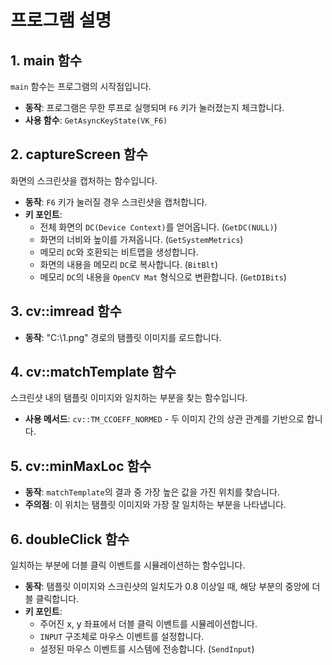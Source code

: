 # 프로그램 설명

## 1. **main 함수**
`main` 함수는 프로그램의 시작점입니다.
- **동작**: 프로그램은 무한 루프로 실행되며 `F6` 키가 눌러졌는지 체크합니다.
- **사용 함수**: `GetAsyncKeyState(VK_F6)`

## 2. **captureScreen 함수**
화면의 스크린샷을 캡처하는 함수입니다.
- **동작**: `F6` 키가 눌러질 경우 스크린샷을 캡처합니다.
- **키 포인트**:
  - 전체 화면의 `DC(Device Context)`를 얻어옵니다. (`GetDC(NULL)`)
  - 화면의 너비와 높이를 가져옵니다. (`GetSystemMetrics`)
  - 메모리 `DC`와 호환되는 비트맵을 생성합니다.
  - 화면의 내용을 메모리 `DC`로 복사합니다. (`BitBlt`)
  - 메모리 `DC`의 내용을 `OpenCV Mat` 형식으로 변환합니다. (`GetDIBits`)

## 3. **cv::imread 함수**
- **동작**: "C:\\1.png" 경로의 탬플릿 이미지를 로드합니다.

## 4. **cv::matchTemplate 함수**
스크린샷 내의 탬플릿 이미지와 일치하는 부분을 찾는 함수입니다.
- **사용 메서드**: `cv::TM_CCOEFF_NORMED` - 두 이미지 간의 상관 관계를 기반으로 합니다.

## 5. **cv::minMaxLoc 함수**
- **동작**: `matchTemplate`의 결과 중 가장 높은 값을 가진 위치를 찾습니다.
- **주의점**: 이 위치는 탬플릿 이미지와 가장 잘 일치하는 부분을 나타냅니다.

## 6. **doubleClick 함수**
일치하는 부분에 더블 클릭 이벤트를 시뮬레이션하는 함수입니다.
- **동작**: 탬플릿 이미지와 스크린샷의 일치도가 0.8 이상일 때, 해당 부분의 중앙에 더블 클릭합니다.
- **키 포인트**:
  - 주어진 x, y 좌표에서 더블 클릭 이벤트를 시뮬레이션합니다.
  - `INPUT` 구조체로 마우스 이벤트를 설정합니다.
  - 설정된 마우스 이벤트를 시스템에 전송합니다. (`SendInput`)
